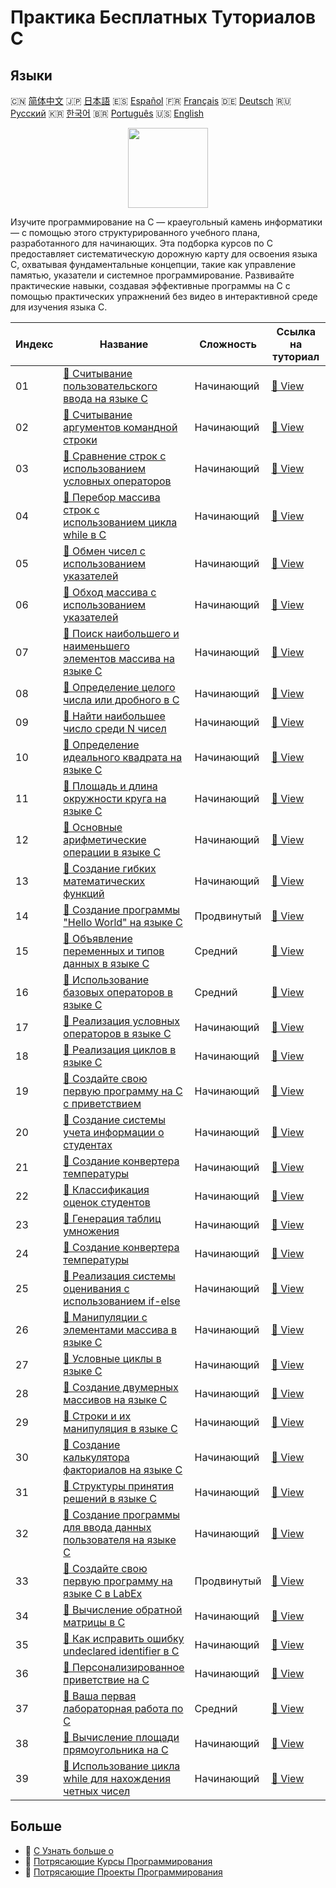 # Практика Бесплатных Туториалов C

## Языки

🇨🇳 [简体中文](README_zh.md) 🇯🇵 [日本語](README_ja.md) 🇪🇸 [Español](README_es.md) 🇫🇷 [Français](README_fr.md) 🇩🇪 [Deutsch](README_de.md) 🇷🇺 [Русский](README_ru.md) 🇰🇷 [한국어](README_ko.md) 🇧🇷 [Português](README_pt.md) 🇺🇸 [English](README.md) 

<div align="center">
<img width="128px" src="https://file.labex.io/path/GAbMWgBPUOxV.png">
</div>

Изучите программирование на C — краеугольный камень информатики — с помощью этого структурированного учебного плана, разработанного для начинающих. Эта подборка курсов по C предоставляет систематическую дорожную карту для освоения языка C, охватывая фундаментальные концепции, такие как управление памятью, указатели и системное программирование. Развивайте практические навыки, создавая эффективные программы на C с помощью практических упражнений без видео в интерактивной среде для изучения языка C.

|   Индекс | Название                                                                                                                                                   | Сложность   | Ссылка на туториал                                                                                 |
|----------|------------------------------------------------------------------------------------------------------------------------------------------------------------|-------------|----------------------------------------------------------------------------------------------------|
|       01 | [📖 Считывание пользовательского ввода на языке C](https://labex.io/ru/tutorials/c-read-user-input-in-c-136075)                                            | Начинающий  | [🔗 View](https://labex.io/ru/tutorials/c-read-user-input-in-c-136075)                             |
|       02 | [📖 Считывание аргументов командной строки](https://labex.io/ru/tutorials/c-read-command-line-arguments-136077)                                            | Начинающий  | [🔗 View](https://labex.io/ru/tutorials/c-read-command-line-arguments-136077)                      |
|       03 | [📖 Сравнение строк с использованием условных операторов](https://labex.io/ru/tutorials/c-compare-string-using-conditional-statements-136079)              | Начинающий  | [🔗 View](https://labex.io/ru/tutorials/c-compare-string-using-conditional-statements-136079)      |
|       04 | [📖 Перебор массива строк с использованием цикла while в C](https://labex.io/ru/tutorials/c-iterating-string-array-with-c-while-loop-136081)               | Начинающий  | [🔗 View](https://labex.io/ru/tutorials/c-iterating-string-array-with-c-while-loop-136081)         |
|       05 | [📖 Обмен чисел с использованием указателей](https://labex.io/ru/tutorials/c-swapping-numbers-with-pointers-123350)                                        | Начинающий  | [🔗 View](https://labex.io/ru/tutorials/c-swapping-numbers-with-pointers-123350)                   |
|       06 | [📖 Обход массива с использованием указателей](https://labex.io/ru/tutorials/c-array-traversal-using-pointers-123301)                                      | Начинающий  | [🔗 View](https://labex.io/ru/tutorials/c-array-traversal-using-pointers-123301)                   |
|       07 | [📖 Поиск наибольшего и наименьшего элементов массива на языке C](https://labex.io/ru/tutorials/c-finding-largest-and-smallest-array-elements-in-c-123271) | Начинающий  | [🔗 View](https://labex.io/ru/tutorials/c-finding-largest-and-smallest-array-elements-in-c-123271) |
|       08 | [📖 Определение целого числа или дробного в C](https://labex.io/ru/tutorials/c-determine-integer-or-float-in-c-123267)                                     | Начинающий  | [🔗 View](https://labex.io/ru/tutorials/c-determine-integer-or-float-in-c-123267)                  |
|       09 | [📖 Найти наибольшее число среди N чисел](https://labex.io/ru/tutorials/c-find-the-largest-number-among-n-numbers-123252)                                  | Начинающий  | [🔗 View](https://labex.io/ru/tutorials/c-find-the-largest-number-among-n-numbers-123252)          |
|       10 | [📖 Определение идеального квадрата на языке C](https://labex.io/ru/tutorials/c-determine-perfect-square-in-c-123221)                                      | Начинающий  | [🔗 View](https://labex.io/ru/tutorials/c-determine-perfect-square-in-c-123221)                    |
|       11 | [📖 Площадь и длина окружности круга на языке C](https://labex.io/ru/tutorials/c-circle-area-and-circumference-in-c-123197)                                | Начинающий  | [🔗 View](https://labex.io/ru/tutorials/c-circle-area-and-circumference-in-c-123197)               |
|       12 | [📖 Основные арифметические операции в языке C](https://labex.io/ru/tutorials/c-basic-arithmetic-operations-in-c-438262)                                   | Начинающий  | [🔗 View](https://labex.io/ru/tutorials/c-basic-arithmetic-operations-in-c-438262)                 |
|       13 | [📖 Создание гибких математических функций](https://labex.io/ru/tutorials/c-create-flexible-math-functions-446161)                                         | Начинающий  | [🔗 View](https://labex.io/ru/tutorials/c-create-flexible-math-functions-446161)                   |
|       14 | [📖 Создание программы "Hello World" на языке C](https://labex.io/ru/tutorials/c-create-hello-world-in-c-438286)                                           | Продвинутый | [🔗 View](https://labex.io/ru/tutorials/c-create-hello-world-in-c-438286)                          |
|       15 | [📖 Объявление переменных и типов данных в языке C](https://labex.io/ru/tutorials/c-declare-variables-and-data-types-in-c-438287)                          | Средний     | [🔗 View](https://labex.io/ru/tutorials/c-declare-variables-and-data-types-in-c-438287)            |
|       16 | [📖 Использование базовых операторов в языке C](https://labex.io/ru/tutorials/c-use-basic-operators-in-c-438288)                                           | Средний     | [🔗 View](https://labex.io/ru/tutorials/c-use-basic-operators-in-c-438288)                         |
|       17 | [📖 Реализация условных операторов в языке C](https://labex.io/ru/tutorials/c-implement-conditionals-in-c-438331)                                          | Начинающий  | [🔗 View](https://labex.io/ru/tutorials/c-implement-conditionals-in-c-438331)                      |
|       18 | [📖 Реализация циклов в языке C](https://labex.io/ru/tutorials/c-implement-loops-in-c-438332)                                                              | Начинающий  | [🔗 View](https://labex.io/ru/tutorials/c-implement-loops-in-c-438332)                             |
|       19 | [📖 Создайте свою первую программу на C с приветствием](https://labex.io/ru/tutorials/c-craft-your-first-c-greeting-438337)                                | Начинающий  | [🔗 View](https://labex.io/ru/tutorials/c-craft-your-first-c-greeting-438337)                      |
|       20 | [📖 Создание системы учета информации о студентах](https://labex.io/ru/tutorials/c-build-student-information-tracker-438353)                               | Начинающий  | [🔗 View](https://labex.io/ru/tutorials/c-build-student-information-tracker-438353)                |
|       21 | [📖 Создание конвертера температуры](https://labex.io/ru/tutorials/c-create-a-temperature-converter-438383)                                                | Начинающий  | [🔗 View](https://labex.io/ru/tutorials/c-create-a-temperature-converter-438383)                   |
|       22 | [📖 Классификация оценок студентов](https://labex.io/ru/tutorials/c-classify-student-grades-438387)                                                        | Начинающий  | [🔗 View](https://labex.io/ru/tutorials/c-classify-student-grades-438387)                          |
|       23 | [📖 Генерация таблиц умножения](https://labex.io/ru/tutorials/c-generate-multiplication-tables-438391)                                                     | Начинающий  | [🔗 View](https://labex.io/ru/tutorials/c-generate-multiplication-tables-438391)                   |
|       24 | [📖 Создание конвертера температуры](https://labex.io/ru/tutorials/c-create-a-temperature-converter-446144)                                                | Начинающий  | [🔗 View](https://labex.io/ru/tutorials/c-create-a-temperature-converter-446144)                   |
|       25 | [📖 Реализация системы оценивания с использованием if-else](https://labex.io/ru/tutorials/c-implement-grading-system-with-if-else-446149)                  | Начинающий  | [🔗 View](https://labex.io/ru/tutorials/c-implement-grading-system-with-if-else-446149)            |
|       26 | [📖 Манипуляции с элементами массива в языке C](https://labex.io/ru/tutorials/c-manipulate-array-elements-in-c-438261)                                     | Начинающий  | [🔗 View](https://labex.io/ru/tutorials/c-manipulate-array-elements-in-c-438261)                   |
|       27 | [📖 Условные циклы в языке C](https://labex.io/ru/tutorials/c-conditional-loops-in-c-438260)                                                               | Начинающий  | [🔗 View](https://labex.io/ru/tutorials/c-conditional-loops-in-c-438260)                           |
|       28 | [📖 Создание двумерных массивов на языке C](https://labex.io/ru/tutorials/c-create-two-dimensional-arrays-in-c-438259)                                     | Начинающий  | [🔗 View](https://labex.io/ru/tutorials/c-create-two-dimensional-arrays-in-c-438259)               |
|       29 | [📖 Строки и их манипуляция в языке C](https://labex.io/ru/tutorials/c-strings-and-manipulate-them-in-c-438258)                                            | Начинающий  | [🔗 View](https://labex.io/ru/tutorials/c-strings-and-manipulate-them-in-c-438258)                 |
|       30 | [📖 Создание калькулятора факториалов на языке C](https://labex.io/ru/tutorials/c-create-factorial-calculator-in-c-438256)                                 | Начинающий  | [🔗 View](https://labex.io/ru/tutorials/c-create-factorial-calculator-in-c-438256)                 |
|       31 | [📖 Структуры принятия решений в языке C](https://labex.io/ru/tutorials/c-decision-making-structures-in-c-438255)                                          | Начинающий  | [🔗 View](https://labex.io/ru/tutorials/c-decision-making-structures-in-c-438255)                  |
|       32 | [📖 Создание программы для ввода данных пользователя на языке C](https://labex.io/ru/tutorials/c-create-user-input-program-in-c-438242)                    | Начинающий  | [🔗 View](https://labex.io/ru/tutorials/c-create-user-input-program-in-c-438242)                   |
|       33 | [📖 Создайте свою первую программу на языке C в LabEx](https://labex.io/ru/tutorials/c-create-your-first-c-program-in-labex-438241)                        | Продвинутый | [🔗 View](https://labex.io/ru/tutorials/c-create-your-first-c-program-in-labex-438241)             |
|       34 | [📖 Вычисление обратной матрицы в C](https://labex.io/ru/tutorials/c-compute-the-inverse-of-a-matrix-in-c-435161)                                          | Начинающий  | [🔗 View](https://labex.io/ru/tutorials/c-compute-the-inverse-of-a-matrix-in-c-435161)             |
|       35 | [📖 Как исправить ошибку undeclared identifier в C](https://labex.io/ru/tutorials/c-how-to-fix-undeclared-identifier-in-c-419180)                          | Начинающий  | [🔗 View](https://labex.io/ru/tutorials/c-how-to-fix-undeclared-identifier-in-c-419180)            |
|       36 | [📖 Персонализированное приветствие на C](https://labex.io/ru/tutorials/c-personalized-c-greeting-391828)                                                  | Начинающий  | [🔗 View](https://labex.io/ru/tutorials/c-personalized-c-greeting-391828)                          |
|       37 | [📖 Ваша первая лабораторная работа по C](https://labex.io/ru/tutorials/c-your-first-c-lab-391824)                                                         | Средний     | [🔗 View](https://labex.io/ru/tutorials/c-your-first-c-lab-391824)                                 |
|       38 | [📖 Вычисление площади прямоугольника на C](https://labex.io/ru/tutorials/c-calculating-rectangle-area-in-c-136085)                                        | Начинающий  | [🔗 View](https://labex.io/ru/tutorials/c-calculating-rectangle-area-in-c-136085)                  |
|       39 | [📖 Использование цикла while для нахождения четных чисел](https://labex.io/ru/tutorials/c-using-while-loop-to-find-even-numbers-136083)                   | Начинающий  | [🔗 View](https://labex.io/ru/tutorials/c-using-while-loop-to-find-even-numbers-136083)            |

## Больше

- 🔗 [C Узнать больше о](https://labex.io/ru/skilltrees/c)
- 🔗 [Потрясающие Курсы Программирования](https://github.com/labex-labs/awesome-programming-courses)
- 🔗 [Потрясающие Проекты Программирования](https://github.com/labex-labs/awesome-programming-projects)

